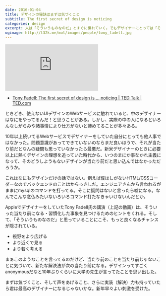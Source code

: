 ```yaml
---
date: 2016-01-04
title: デザインの秘訣はまずは気づくこと
subtitle: The first secret of design is noticing
categories: design
excerpt: 人は「そういうものなのだ」とすぐに慣れていく。でもデザイナーにとっては「そういうものなのだ」こそがチャンス。もっと良くなるのでは？どうやって？iPodやNestサーモスタットの仕掛人が変化に気付き、さらに加速させる上でのコツを伝授。
ogimage: http://t32k.me/mol/images/people/tony_fadell.jpg
---
```


<div class="fluid"><iframe src="https://embed-ssl.ted.com/talks/tony_fadell_the_first_secret_of_design_is_noticing.html" frameborder="0" scrolling="no" webkitAllowFullScreen mozallowfullscreen allowFullScreen></iframe></div>

+ [Tony Fadell: The first secret of design is ... noticing | TED Talk | TED.com](https://www.ted.com/talks/tony_fadell_the_first_secret_of_design_is_noticing?language=en)

ときどき、使えないUIデザインのWebサービスに触れていると、中のデザイナーはなにをやってるんだ！と思うことがある。しかし、実際の中の人になるといろんなしがらみや諸事情により仕方がないと諦めてることが多々ある。

10年以上続いてるWebサービスでデザイナーをしていた自分にとっても他人事ではなかった。問題意識があってできていないのならまだ良いほうで、それが当たり前だとなんの疑問も思っていなかったら最悪だ。新米デザイナーのときに必要以上に熱くデザインの理想を追っていた時代から、いつのまにか事なかれ主義になって、そのどうしようもないデザインが当たり前だと思い込んではなかっただろうか。

これはなにもデザインだけの話ではない。例えば僕はしがないHTML/CSSコーダーなのでバックエンドのことはからっきしだ。エンジニアさんから言われるがままにmysqlのコマンドを打ってる。そこに疑問はないと言ったら嘘になる。なんでこんな念仏みたいないろいろコマンド打たなきゃいけないんだとか。

AppleでデザイナーをしていたTony Fadell氏の講演（上記の動画）は、そういった当たり前になる・習慣化した事象を見つけるためのヒントをくれる。そして、「そういうものなのだ」と思っていることにこそ、もっと良くなるチャンスが隠されている。

+ 視野をより広げる
+ より近くで見る
+ より若く考える

まぁこのようなことを言ってるのだけど、当たり前のことを当たり前じゃないことに気づいて、新たな解決法が次の当たり前になる。デザインってすごくanonymousだなと10年ぶりくらいに大学の先生が言ってたことを思い出した。

まずは気づくこと、そして声をあげること、さらに実装（解決）力も持っていたら君は最高のデザイナーになるじゃないかな。新年早々よい刺激を受けた。
